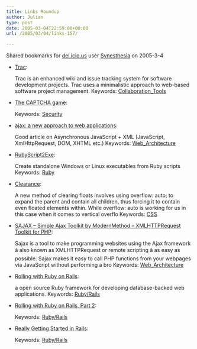 ```yaml
---
title: Links Roundup
author: Julian
type: post
date: 2005-03-04T22:59:00+00:00
url: /2005/03/04/links-157/

---
```

Shared bookmarks for [del.icio.us][1] user  [Synesthesia][2] on 2005-3-4

  * [Trac][3]:
  
    Trac is an enhanced wiki and issue tracking system for software development projects. Trac uses a minimalistic approach to web-based software project management. Keywords: [Collaboration_Tools][4]
  * [The CAPTCHA game][5]:
   
    Keywords: [Security][6]
  * [ajax: a new approach to web applications][7]:
  
    Good article on Asynchronous JavaScript + XML (JavaScript, XmlHttpRequest, DOM, XHTML etc.) Keywords: [Web_Architecture][8]
  * [RubyScript2Exe][9]:
  
    Create standalone Windows or Linux executables from Ruby scripts Keywords: [Ruby][10]
  * [Clearance][11]:
  
    A new method of clearing floats involves using overflow: auto; to expand the parent and contain all children, thus forcing it to contain even floated elements within. While overflow: auto is working for us in this case when it comes to vertical overflo Keywords: [CSS][12]
  * [SAJAX &#8211; Simple Ajax Toolkit by ModernMethod &#8211; XMLHTTPRequest Toolkit for PHP][13]:
   
    Sajax is a tool to make programming websites using the Ajax framework â also known as XMLHTTPRequest or remote scripting â as easy as possible. Sajax makes it easy to call PHP functions from your webpages via JavaScript without performing a bro Keywords: [Web_Architecture][8]
  * [Rolling with Ruby on Rails][14]:
  
    a open source Ruby framework for developing database-backed web applications. Keywords: [Ruby/Rails][15]
  * [Rolling with Ruby on Rails, Part 2][16]:
   
    Keywords: [Ruby/Rails][15]
  * [Really Getting Started in Rails][17]:
   
    Keywords: [Ruby/Rails][15]

 [1]: http://del.icio.us/
 [2]: http://del.icio.us/synesthesia
 [3]: http://projects.edgewall.com/trac/ "http://projects.edgewall.com/trac/"
 [4]: http://del.icio.us/synesthesia/Collaboration_Tools
 [5]: http://weblog.infoworld.com/udell/2004/12/01.html "http://weblog.infoworld.com/udell/2004/12/01.html"
 [6]: http://del.icio.us/synesthesia/Security
 [7]: http://www.adaptivepath.com/publications/essays/archives/000385.php "http://www.adaptivepath.com/publications/essays/archives/000385.php"
 [8]: http://del.icio.us/synesthesia/Web_Architecture
 [9]: http://www.erikveen.dds.nl/rubyscript2exe/ "http://www.erikveen.dds.nl/rubyscript2exe/"
 [10]: http://del.icio.us/synesthesia/Ruby
 [11]: http://www.mezzoblue.com/archives/2005/03/03/clearance/ "http://www.mezzoblue.com/archives/2005/03/03/clearance/"
 [12]: http://del.icio.us/synesthesia/CSS
 [13]: http://www.modernmethod.com/sajax/ "http://www.modernmethod.com/sajax/"
 [14]: http://www.onlamp.com/pub/a/onlamp/2005/01/20/rails.html "http://www.onlamp.com/pub/a/onlamp/2005/01/20/rails.html"
 [15]: http://del.icio.us/synesthesia/Ruby/Rails
 [16]: http://www.onlamp.com/pub/a/onlamp/2005/03/03/rails.html "http://www.onlamp.com/pub/a/onlamp/2005/03/03/rails.html"
 [17]: http://www.slash7.com/flashback/2005/01/oreilly_onlamp.html "http://www.slash7.com/flashback/2005/01/oreilly_onlamp.html"